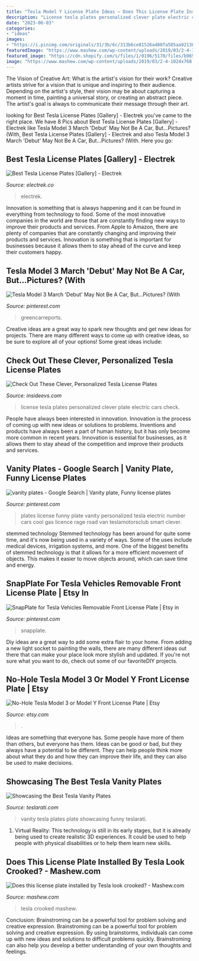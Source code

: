 ```yaml
---
title: "Tesla Model Y License Plate Ideas ~ Does This License Plate Installed By Tesla Look Crooked?"
description: "License tesla plates personalized clever plate electric cars check"
date: "2023-06-03"
categories:
- "ideas"
images:
- "https://i.pinimg.com/originals/31/3b/6c/313b6ce81526a480fa585aa9213035db.jpg"
featuredImage: "https://www.mashew.com/wp-content/uploads/2019/03/2-4-1024x768.jpg"
featured_image: "https://cdn.shopify.com/s/files/1/0196/5170/files/b965b510-78a2-4ffb-884b-7656507daf75_grande.jpg?v=1530958155"
image: "https://www.mashew.com/wp-content/uploads/2019/03/2-4-1024x768.jpg"
---
```



The Vision of Creative Art: What is the artist's vision for their work?
Creative artists strive for a vision that is unique and inspiring to their audience. Depending on the artist's style, their vision may be about capturing a moment in time, painting a universal story, or creating an abstract piece. The artist's goal is always to communicate their message through their art.

	

		
looking for Best Tesla License Plates [Gallery] - Electrek you've came to the right place. We have 8 Pics about Best Tesla License Plates [Gallery] - Electrek like Tesla Model 3 March &#039;Debut&#039; May Not Be A Car, But...Pictures? (With, Best Tesla License Plates [Gallery] - Electrek and also Tesla Model 3 March &#039;Debut&#039; May Not Be A Car, But...Pictures? (With. Here you go:
		
    
## Best Tesla License Plates [Gallery] - Electrek

<img loading=lazy src="https://electrek.co/wp-content/uploads/sites/3/2014/05/dscn5402.jpg" onerror="this.onerror=null;this.src='https://tse3.mm.bing.net/th?id=OIP.sbUPydOxqDLzf02Z-uzKIQHaFj&amp;pid=15.1';" alt="Best Tesla License Plates [Gallery] - Electrek">

_Source: electrek.co_

>electrek. 

	

Innovation is something that is always happening and it can be found in everything from technology to food. Some of the most innovative companies in the world are those that are constantly finding new ways to improve their products and services. From Apple to Amazon, there are plenty of companies that are constantly changing and improving their products and services. Innovation is something that is important for businesses because it allows them to stay ahead of the curve and keep their customers happy.

    
## Tesla Model 3 March &#039;Debut&#039; May Not Be A Car, But...Pictures? (With

<img loading=lazy src="https://i.pinimg.com/originals/31/3b/6c/313b6ce81526a480fa585aa9213035db.jpg" onerror="this.onerror=null;this.src='https://tse1.mm.bing.net/th?id=OIP.0ME22HX1sgbZ9qvk-6RblAHaFj&amp;pid=15.1';" alt="Tesla Model 3 March &#039;Debut&#039; May Not Be A Car, But...Pictures? (With">

_Source: pinterest.com_

>greencarreports. 

	

Creative ideas are a great way to spark new thoughts and get new ideas for projects. There are many different ways to come up with creative ideas, so be sure to explore all of your options! Some great ideas include:

    
## Check Out These Clever, Personalized Tesla License Plates

<img loading=lazy src="https://cdn.shopify.com/s/files/1/0196/5170/files/b965b510-78a2-4ffb-884b-7656507daf75_grande.jpg?v=1530958155" onerror="this.onerror=null;this.src='https://tse1.mm.bing.net/th?id=OIP.XMikO1g6dTvMFM6IZRBogAHaE4&amp;pid=15.1';" alt="Check Out These Clever, Personalized Tesla License Plates">

_Source: insideevs.com_

>license tesla plates personalized clever plate electric cars check. 

	

People have always been interested in innovation. Innovation is the process of coming up with new ideas or solutions to problems. Inventions and products have always been a part of human history, but it has only become more common in recent years. Innovation is essential for businesses, as it allows them to stay ahead of the competition and improve their products and services.

    
## Vanity Plates - Google Search | Vanity Plate, Funny License Plates

<img loading=lazy src="https://i.pinimg.com/originals/8e/34/4b/8e344b97da6c9f7bc0cc89db463e1022.jpg" onerror="this.onerror=null;this.src='https://tse1.mm.bing.net/th?id=OIP.iHoqRLGEArK2dQNLpolvJQHaFj&amp;pid=15.1';" alt="vanity plates - Google Search | Vanity plate, Funny license plates">

_Source: pinterest.com_

>plates license funny plate vanity personalized tesla electric number cars cool gas licence rage road van teslamotorsclub smart clever. 

	

stemmed technology
Stemmed technology has been around for quite some time, and it's now being used in a variety of ways. Some of the uses include medical devices, irrigation systems, and more. One of the biggest benefits of stemmed technology is that it allows for a more efficient movement of objects. This makes it easier to move objects around, which can save time and energy.

    
## SnapPlate For Tesla Vehicles Removable Front License Plate | Etsy In

<img loading=lazy src="https://i.pinimg.com/originals/6d/b3/7a/6db37a3ed1567a0be0c0d66a13d9147e.jpg" onerror="this.onerror=null;this.src='https://tse4.mm.bing.net/th?id=OIP.g8OWz5Ijc24fQMeCLXPyJQHaHa&amp;pid=15.1';" alt="SnapPlate for Tesla Vehicles Removable Front License Plate | Etsy in">

_Source: pinterest.com_

>snapplate. 

	

Diy ideas are a great way to add some extra flair to your home. From adding a new light socket to painting the walls, there are many different ideas out there that can make your place look more stylish and updated. If you're not sure what you want to do, check out some of our favoriteDIY projects.

    
## No-Hole Tesla Model 3 Or Model Y Front License Plate | Etsy

<img loading=lazy src="https://i.etsystatic.com/17591001/r/il/1e06bf/2850548596/il_1588xN.2850548596_ay74.jpg" onerror="this.onerror=null;this.src='https://tse1.mm.bing.net/th?id=OIP.1XkCkTCSWaWG3U4_NSrFmAHaJ3&amp;pid=15.1';" alt="No-Hole Tesla Model 3 or Model Y Front License Plate | Etsy">

_Source: etsy.com_

>. 

	

Ideas are something that everyone has. Some people have more of them than others, but everyone has them. Ideas can be good or bad, but they always have a potential to be different. They can help people think more about what they do and how they can improve their life, and they can also be used to make decisions.

    
## Showcasing The Best Tesla Vanity Plates

<img loading=lazy src="https://www.teslarati.com/wp-content/uploads/2014/08/Tesla-Vanity-Plates-10.jpg" onerror="this.onerror=null;this.src='https://tse1.mm.bing.net/th?id=OIP.iHF41FkX5set8Co2vaXVUwHaE8&amp;pid=15.1';" alt="Showcasing the Best Tesla Vanity Plates">

_Source: teslarati.com_

>vanity tesla plates plate showcasing funny teslarati. 

	

1. Virtual Reality: This technology is still in its early stages, but it is already being used to create realistic 3D experiences. It could be used to help people with physical disabilities or to help them learn new skills.

    
## Does This License Plate Installed By Tesla Look Crooked? - Mashew.com

<img loading=lazy src="https://www.mashew.com/wp-content/uploads/2019/03/2-4-1024x768.jpg" onerror="this.onerror=null;this.src='https://tse1.mm.bing.net/th?id=OIP.uf5bwZLRnH_KVTbSgoJNRwHaFj&amp;pid=15.1';" alt="Does this license plate installed by Tesla look crooked? - Mashew.com">

_Source: mashew.com_

>tesla crooked mashew. 

	

Conclusion: Brainstroming can be a powerful tool for problem solving and creative expression.
Brainstroming can be a powerful tool for problem solving and creative expression. By using brainstorms, individuals can come up with new ideas and solutions to difficult problems quickly. Brainstroming can also help you develop a better understanding of your own thoughts and feelings.

